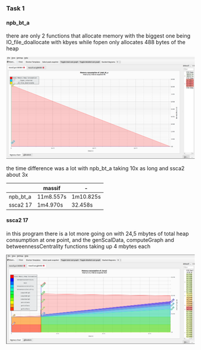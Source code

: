 ### Task 1

#### npb_bt_a

there are only 2 functions that allocate memory with the biggest one being IO_file_doallocate with kbyes while fopen only allocates 488 bytes of the heap

![alt text](npb_sc.png)

the time difference was a lot with npb_bt_a taking 10x as long and ssca2 about 3x

|          | massif    | -         |
|----------|-----------|-----------|
| npb_bt_a | 11m8.557s | 1m10.825s |
| ssca2 17 | 1m4.970s  | 32.458s   |


#### ssca2 17

in this program there is a lot more going on with 24,5 mbytes of total heap consumption at one point, and the genScalData, computeGraph and betweennessCentrality functions taking up 4 mbytes each

![alt text](ssca2_sc.png)

